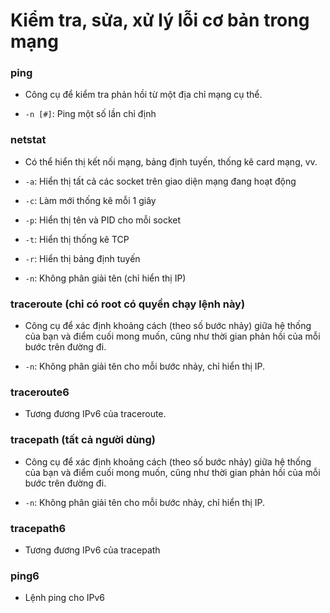 # Kiểm tra, sửa, xử lý lỗi cơ bản trong mạng

### ping

- Công cụ để kiểm tra phản hồi từ một địa chỉ mạng cụ thể.  

- `-n [#]`: Ping một số lần chỉ định

### netstat

- Có thể hiển thị kết nối mạng, bảng định tuyến, thống kê card mạng, vv.  

- `-a`: Hiển thị tất cả các socket trên giao diện mạng đang hoạt động  

- `-c`: Làm mới thống kê mỗi 1 giây  

- `-p`: Hiển thị tên và PID cho mỗi socket  

- `-t`: Hiển thị thống kê TCP 

- `-r`: Hiển thị bảng định tuyến  

- `-n`: Không phân giải tên (chỉ hiển thị IP)

### traceroute (chỉ có root có quyền chạy lệnh này)

- Công cụ để xác định khoảng cách (theo số bước nhảy) giữa hệ thống của bạn và điểm cuối mong muốn, cũng như thời gian phản hồi của mỗi bước trên đường đi.

- `-n`: Không phân giải tên cho mỗi bước nhảy, chỉ hiển thị IP.

### traceroute6  

- Tương đương IPv6 của traceroute. 

### tracepath (tất cả người dùng)  

- Công cụ để xác định khoảng cách (theo số bước nhảy) giữa hệ thống của bạn và điểm cuối mong muốn, cũng như thời gian phản hồi của mỗi bước trên đường đi.  

- `-n`: Không phân giải tên cho mỗi bước nhảy, chỉ hiển thị IP. 

### tracepath6  

- Tương đương IPv6 của tracepath 

### ping6  

- Lệnh ping cho IPv6 